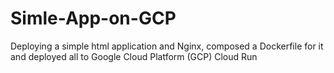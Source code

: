 # Simle-App-on-GCP
Deploying a simple html application and Nginx, composed a Dockerfile for it and deployed all to Google Cloud Platform (GCP) Cloud Run
